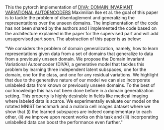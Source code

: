 This the pytorch implementation of [DIVA: DOMAIN INVARIANT VARIATIONAL AUTOENCODERS](https://arxiv.org/pdf/1905.10427.pdf) Maximilian Ilse et al. the goal of this paper is to tackle the problem of disentaglement and generalizing the representations over the unseen domains. The implementation of the code has not been shared by the authors and I implemented the code based on the architecture explained in the paper for the supervised part and will add unsupervised part soon.
The abstraction of this paper is as below:

"We considers the problem of domain generalization, namely, how to learn representations given data from a set of domains that generalize to data from a previously unseen domain. We propose the Domain Invariant Variational Autoencoder (DIVA), a generative model that tackles this problem by learning three independent latent subspaces, one for the domain, one for the class, and one for any residual variations. We highlight that due to the generative nature of our model we can also incorporate unlabeled data from known or previously unseen domains. To the best of our knowledge this has not been done before in a domain generalization setting. This property is highly desirable in fields like medical imaging where labeled data is scarce. We experimentally evaluate our model on the rotated MNIST benchmark and a malaria cell images dataset where we show that (i) the learned subspaces are indeed complementary to each other, (ii) we improve upon recent works on this task and (iii) incorporating unlabelled data can boost the performance even further."
